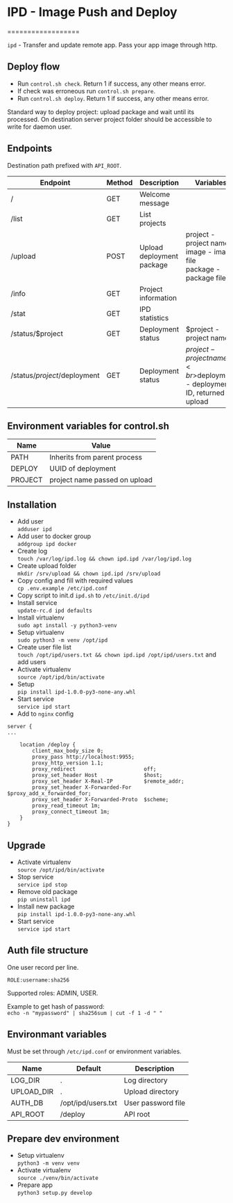 # IPD - Image Push and Deploy
==================

`ipd` - Transfer and update remote app. Pass your app image through http.

## Deploy flow

- Run `control.sh check`. Return 1 if success, any other means error.
- If check was erroneous run `control.sh prepare`.
- Run `control.sh deploy`. Return 1 if success, any other means error.

Standard way to deploy project: upload package and wait until its processed.
On destination server project folder should be accessible to write for daemon user.

## Endpoints

Destination path prefixed with `API_ROOT`.

| Endpoint | Method | Description | Variables |
| ------ | ------ | ------ | ------ |
| / | GET | Welcome message ||
| /list | GET | List projects ||
| /upload | POST | Upload deployment package | project - project name<br>image - image file<br>package - package file |
| /info | GET | Project information ||
| /stat | GET | IPD statistics ||
| /status/$project | GET | Deployment status | $project - project name |
| /status/$project/$deployment | GET | Deployment status | $project - project name<br>$deployment - deployment ID, returned in upload |

## Environment variables for control.sh

| Name | Value |
| ------ | ------ |
| PATH | Inherits from parent process |
| DEPLOY | UUID of deployment |
| PROJECT | project name passed on upload |

## Installation

- Add user<br>`adduser ipd`
- Add user to docker group<br>`addgroup ipd docker`
- Create log<br>`touch /var/log/ipd.log && chown ipd.ipd /var/log/ipd.log`
- Create upload folder<br>`mkdir /srv/upload && chown ipd.ipd /srv/upload`
- Copy config and fill with required values<br>`cp .env.example /etc/ipd.conf`
- Copy script to init.d `ipd.sh` to `/etc/init.d/ipd`
- Install service<br>`update-rc.d ipd defaults`
- Install virtualenv<br>`sudo apt install -y python3-venv`
- Setup virtualenv<br>`sudo python3 -m venv /opt/ipd`
- Create user file list<br>`touch /opt/ipd/users.txt && chown ipd.ipd /opt/ipd/users.txt` and add users
- Activate virtualenv<br>`source /opt/ipd/bin/activate`
- Setup<br>`pip install ipd-1.0.0-py3-none-any.whl`
- Start service<br>`service ipd start`
- Add to `nginx` config
```
server {
...

    location /deploy {
        client_max_body_size 0;
        proxy_pass http://localhost:9955;
        proxy_http_version 1.1;
        proxy_redirect                      off;
        proxy_set_header Host               $host;
        proxy_set_header X-Real-IP          $remote_addr;
        proxy_set_header X-Forwarded-For    $proxy_add_x_forwarded_for;
        proxy_set_header X-Forwarded-Proto  $scheme;
        proxy_read_timeout 1m;
        proxy_connect_timeout 1m;
    }
}
```

## Upgrade

- Activate virtualenv<br>`source /opt/ipd/bin/activate`
- Stop service<br>`service ipd stop`
- Remove old package<br>`pip uninstall ipd`
- Install new package<br>`pip install ipd-1.0.0-py3-none-any.whl`
- Start service<br>`service ipd start`

## Auth file structure

One user record per line.

`ROLE:username:sha256`

Supported roles: ADMIN, USER.

Example to get hash of password:<br>`echo -n "mypassword" | sha256sum | cut -f 1 -d " "`

## Environmant variables

Must be set through `/etc/ipd.conf` or environment variables.

| Name | Default | Description |
| ------ | ------ | ------ |
| LOG_DIR | . | Log directory |
| UPLOAD_DIR | . | Upload directory |
| AUTH_DB | /opt/ipd/users.txt | User password file |
| API_ROOT | /deploy | API root |

## Prepare dev environment

- Setup virtualenv<br>`python3 -m venv venv`
- Activate virtualenv<br>`source ./venv/bin/activate`
- Prepare app<br>`python3 setup.py develop`
